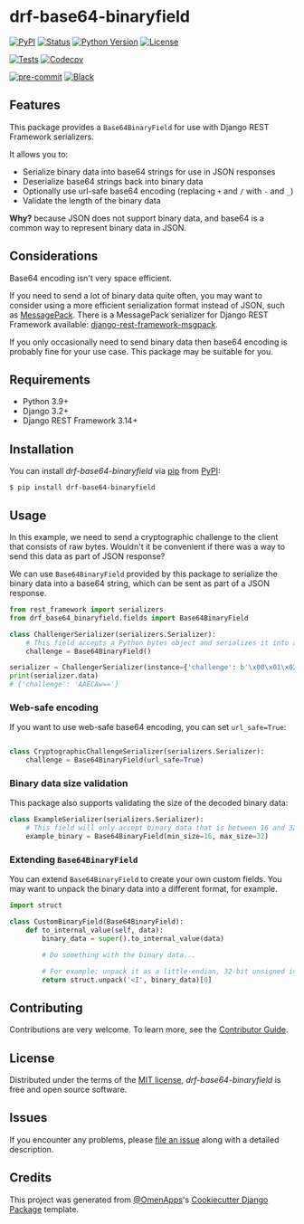 # drf-base64-binaryfield

[![PyPI](https://img.shields.io/pypi/v/drf-base64-binaryfield.svg)][pypi status]
[![Status](https://img.shields.io/pypi/status/drf-base64-binaryfield.svg)][pypi status]
[![Python Version](https://img.shields.io/pypi/pyversions/drf-base64-binaryfield)][pypi status]
[![License](https://img.shields.io/pypi/l/drf-base64-binaryfield)][license]

[![Tests](https://github.com/Stormheg/drf-base64-binaryfield/actions/workflows/tests.yml/badge.svg)][tests]
[![Codecov](https://codecov.io/gh/Stormheg/drf-base64-binaryfield/branch/main/graph/badge.svg)][codecov]

[![pre-commit](https://img.shields.io/badge/pre--commit-enabled-brightgreen?logo=pre-commit&logoColor=white)][pre-commit]
[![Black](https://img.shields.io/badge/code%20style-black-000000.svg)][black]

[pypi status]: https://pypi.org/project/drf-base64-binaryfield/
[tests]: https://github.com/Stormheg/drf-base64-binaryfield/actions?workflow=Tests
[codecov]: https://app.codecov.io/gh/Stormheg/drf-base64-binaryfield
[pre-commit]: https://github.com/pre-commit/pre-commit
[black]: https://github.com/psf/black

## Features

This package provides a `Base64BinaryField` for use with Django REST Framework serializers.

It allows you to:

- Serialize binary data into base64 strings for use in JSON responses
- Deserialize base64 strings back into binary data
- Optionally use url-safe base64 encoding (replacing `+` and `/` with `-` and `_`)
- Validate the length of the binary data

**Why?** because JSON does not support binary data, and base64 is a common way to represent binary data in JSON.

## Considerations

Base64 encoding isn't very space efficient.

If you need to send a lot of binary data quite often, you may want to consider using a more efficient serialization format instead of JSON, such as [MessagePack](https://msgpack.org/). There is a MessagePack serializer for Django REST Framework available: [django-rest-framework-msgpack](https://github.com/juanriaza/django-rest-framework-msgpack).

If you only occasionally need to send binary data then base64 encoding is probably fine for your use case. This package may be suitable for you.

## Requirements

- Python 3.9+
- Django 3.2+
- Django REST Framework 3.14+

## Installation

You can install _drf-base64-binaryfield_ via [pip] from [PyPI]:

```console
$ pip install drf-base64-binaryfield
```

## Usage

In this example, we need to send a cryptographic challenge to the client that consists of raw bytes.
Wouldn't it be convenient if there was a way to send this data as part of JSON response?

We can use `Base64BinaryField` provided by this package to serialize the binary data into a base64 string, which can be sent as part of a JSON response.

```python
from rest_framework import serializers
from drf_base64_binaryfield.fields import Base64BinaryField

class ChallengerSerializer(serializers.Serializer):
    # This field accepts a Python bytes object and serializes it into a base64 string. Or it can deserialize a base64 string back into a bytes object.
    challenge = Base64BinaryField()

serializer = ChallengerSerializer(instance={'challenge': b'\x00\x01\x02\x03'})
print(serializer.data)
# {'challenge': 'AAECAw=='}
```

### Web-safe encoding

If you want to use web-safe base64 encoding, you can set `url_safe=True`:

```python

class CryptographicChallengeSerializer(serializers.Serializer):
    challenge = Base64BinaryField(url_safe=True)
```

### Binary data size validation

This package also supports validating the size of the decoded binary data:

```python
class ExampleSerializer(serializers.Serializer):
    # This field will only accept binary data that is between 16 and 32 bytes long
    example_binary = Base64BinaryField(min_size=16, max_size=32)
```

### Extending `Base64BinaryField`

You can extend `Base64BinaryField` to create your own custom fields. You may want to unpack the binary data into a different format, for example.

```python
import struct

class CustomBinaryField(Base64BinaryField):
    def to_internal_value(self, data):
        binary_data = super().to_internal_value(data)

        # Do something with the binary data...

        # For example: unpack it as a little-endian, 32-bit unsigned integer
        return struct.unpack('<I', binary_data)[0]
```

## Contributing

Contributions are very welcome.
To learn more, see the [Contributor Guide].

## License

Distributed under the terms of the [MIT license][license],
_drf-base64-binaryfield_ is free and open source software.

## Issues

If you encounter any problems,
please [file an issue] along with a detailed description.

## Credits

This project was generated from [@OmenApps]'s [Cookiecutter Django Package] template.

[@omenapps]: https://github.com/OmenApps
[pypi]: https://pypi.org/
[cookiecutter django package]: https://github.com/OmenApps/cookiecutter-django-package
[file an issue]: https://github.com/Stormheg/drf-base64-binaryfield/issues
[pip]: https://pip.pypa.io/

<!-- github-only -->

[license]: https://github.com/Stormheg/drf-base64-binaryfield/blob/main/LICENSE
[contributor guide]: https://github.com/Stormheg/drf-base64-binaryfield/blob/main/CONTRIBUTING.md
